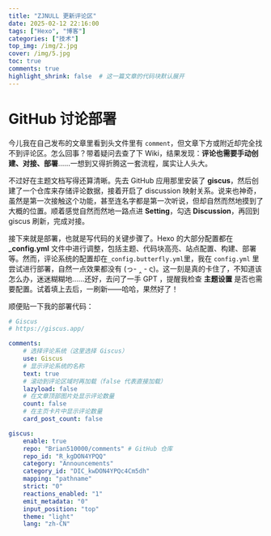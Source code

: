 ```yaml
---
title: "ZJNULL 更新评论区"
date: 2025-02-12 22:16:00
tags: ["Hexo", "博客"]
categories: ["技术"]
top_img: /img/2.jpg
cover: /img/5.jpg
toc: true
comments: true
highlight_shrink: false  # 这一篇文章的代码块默认展开
---
```



#  GitHub 讨论部署

今儿我在自己发布的文章里看到头文件里有 `comment`，但文章下方或附近却完全找不到评论区。怎么回事？带着疑问去查了下 Wiki，结果发现：**评论也需要手动创建、对接、部署**……一想到又得折腾这一套流程，属实让人头大。

不过好在主题文档写得还算清晰。先去 GitHub 应用那里安装了 **giscus**，然后创建了一个仓库来存储评论数据，接着开启了 discussion 映射关系。说来也神奇，虽然是第一次接触这个功能，甚至连名字都是第一次听说，但却自然而然地摸到了大概的位置。顺着感觉自然而然地一路点进 **Setting**，勾选 **Discussion**，再回到 giscus 刷新，完成对接。

接下来就是部署，也就是写代码的关键步骤了。Hexo 的大部分配置都在 **_config.yml** 文件中进行调整，包括主题、代码块高亮、站点配置、构建、部署等。然而，评论系统的配置却在`_config.butterfly.yml`里，我在 `config.yml` 里尝试进行部署，自然一点效果都没有 (っ- ‸ - ς)。这一刻是真的卡住了，不知道该怎么办，迷迷糊糊地……还好，去问了一手 GPT ，提醒我检查 **主题设置** 是否也需要配置。试着填上去后，一刷新——哈哈，果然好了！

顺便贴一下我的部署代码：
```  yml
# Giscus
# https://giscus.app/

comments:
	# 选择评论系统（这里选择 Giscus）
	use: Giscus
	# 显示评论系统的名称
	text: true
	# 滚动到评论区域时再加载（false 代表直接加载）
	lazyload: false
	# 在文章顶部图片处显示评论数量
	count: false
	# 在主页卡片中显示评论数量
	card_post_count: false

giscus:
	enable: true
	repo: "Brian510000/comments" # GitHub 仓库
	repo_id: "R_kgDON4YPQQ"
	category: "Announcements"
	category_id: "DIC_kwDON4YPQc4Cm5dh"
	mapping: "pathname"
	strict: "0"
	reactions_enabled: "1"
	emit_metadata: "0"
	input_position: "top"
	theme: "light"
	lang: "zh-CN"
```

